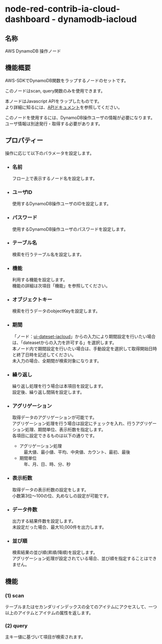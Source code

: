 # node-red-contrib-ia-cloud-dashboard - dynamodb-iacloud

## 名称
AWS DynamoDB 操作ノード



## 機能概要

AWS-SDKでDynamoDB関数をラップするノードのセットです。

このノードはscan, query関数のみを使用できます。

本ノードはJavascript APIをラップしたものです。  
より詳細に知るには、[APIドキュメント](https://docs.aws.amazon.com/sdkforruby/api/Aws/DynamoDB/Client.html)を参照してください。

このノードを使用するには、DynamoDB操作ユーザの情報が必要になります。  
ユーザ情報は別途発行・取得する必要があります。  

## プロパティー

操作に応じて以下のパラメータを設定します。  

- ### 名前
  フロー上で表示するノード名を設定します。

- ### ユーザID
  使用するDynamoDB操作ユーザのIDを設定します。

- ### パスワード
  使用するDynamoDB操作ユーザのパスワードを設定します。

- ### テーブル名
  検索を行うテーブル名を設定します。

- ### 機能  
  利用する機能を設定します。  
  機能の詳細は次項目「機能」を参照してください。

- ### オブジェクトキー  
  検索を行うデータのobjectKeyを設定します。

- ### 期間  
  「ノード：[ui-dateset-iacloud](https://github.com/ia-cloud/node-red-contrib-ia-cloud-dashboard/tree/master/ui-dateset)」からの入力により期間設定を行いたい場合は、「dateasetからの入力を許可する」を選択します。  
  本ノード内で期間設定を行いたい場合は、手動設定を選択して取得開始日時と終了日時を記述してください。  
  未入力の場合、全期間が検索対象になります。  

- ### 繰り返し  
  繰り返し処理を行う場合は本項目を設定します。  
  設定後、繰り返し間隔を設定します。  

- ### アグリゲーション
  取得データのアグリゲーションが可能です。  
  アグリゲーション処理を行う場合は設定にチェックを入れ、行うアグリゲーション処理、期間単位、表示桁数を指定します。  
  各項目に設定できるものは以下の通りです。  
   - アグリゲーション処理  
  　最大値、最小値、平均、中央値、カウント、最初、最後  
   - 期間単位  
  　年、月、日、時、分、秒  

- ### 表示桁数
  取得データの表示桁数の設定をします。  
  小数第3位～100の位、丸めなしの設定が可能です。

- ### データ件数   
  出力する結果件数を設定します。  
  未設定だった場合、最大10,000件を出力します。  

- ### 並び順  
  検索結果の並び順(昇順/降順)を設定します。  
  アグリゲーション処理が設定されている場合、並び順を指定することはできません。  


## 機能

### (1) scan
テーブルまたはセカンダリインデックスの全てのアイテムにアクセスして、一つ以上のアイテムとアイテムの属性を返します。  


### (2) query
主キー値に基づいて項目が検索されます。  